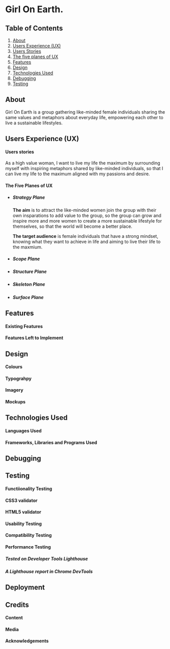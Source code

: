 # Girl On Earth.

## Table of Contents
1. [About](#about)
2. [Users Experience (UX)](#user-experience)
3. [Users Stories](#users-stories)
4. [The five planes of UX](#the-five-planes-of-UX)
5. [Features](#feature)
6. [Design](#design)
7. [Technologies Used](#Technologies-used)
8. [Debugging](#debugging)
9. [Testing](#testing)

## About

Girl On Earth is a group gathering like-minded female individuals sharing the same values and metaphors about everyday life, empowering each other to live a sustainable lifestyles.

## Users Experience (UX)

#### Users stories

As a high value woman, I want to live my life the maximum by surrounding myself with inspiring metaphors shared by like-minded individuals, so that I can live my life to the maximum aligned with my passions and desire.

#### The Five Planes of UX

* ##### Strategy Plane

  **The aim** is to attract the like-minded women join the group with their own insparations to add value to the group, so the group can grow and inspire more and more women to create a more sustainable lifestyle for themselves, so that the world will become a better place.

  **The target audience** is female individuals that have a strong mindset, knowing what they want to achieve in life and aiming to live their life to the maxmium.

  

* ##### Scope Plane

* ##### Structure Plane

* ##### Skeleton Plane

* ##### Surface Plane

  







## Features

#### Existing Features

#### Features Left to Implement

## Design

#### Colours

#### Typograhpy

#### Imagery

#### Mockups



## Technologies Used

#### Languages Used

#### Frameworks, Libraries and Programs Used



## Debugging

## Testing

#### Functiionality Testing

#### CSS3 validator

#### HTML5 validator

#### Usability Testing

#### Compatibility Testing

#### Performance Testing

##### Tested on Developer Tools Lighthouse

##### A Lighthouse report in Chrome DevTools









## Deployment

## Credits

#### Content

#### Media

#### Acknowledgements







